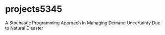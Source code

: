 # projects5345
A Stochastic Programming Approach In Managing Demand Uncertainty Due to Natural Disaster
